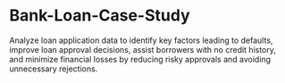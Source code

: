 # Bank-Loan-Case-Study
Analyze loan application data to identify key factors leading to defaults, improve loan approval decisions, assist borrowers with no credit history, and minimize financial losses by reducing risky approvals and avoiding unnecessary rejections.
